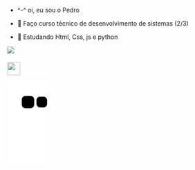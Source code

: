 - ^-^ oi, eu sou o Pedro

- 👀 Faço curso técnico de desenvolvimento de sistemas (2/3)
- 🌱 Estudando Html, Css, js e python

<div>
  <a href="https://instagram.com/pedrodavi_05" target="_blank"><img src="https://img.shields.io/badge/-Instagram-%23E4405F?style=for-the-badge&logo=instagram&logoColor=white" target="_blank"></a>
</div> 
<div style="display: inline_block"> <br>
<img  align="center" width="30" height="30" src="https://cdn.jsdelivr.net/gh/devicons/devicon/icons/python/python-original.svg" />
 
 </div> 





![Snake animation](https://github.com/rafaballerini/rafaballerini/blob/output/github-contribution-grid-snake.svg)

